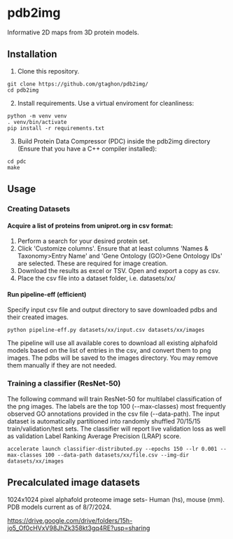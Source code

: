 # pdb2img
Informative 2D maps from 3D protein models.

## Installation
1. Clone this repository.
```
git clone https://github.com/gtaghon/pdb2img/
cd pdb2img
```
2. Install requirements. Use a virtual enviroment for cleanliness:
```
python -m venv venv
. venv/bin/activate
pip install -r requirements.txt
```

3. Build Protein Data Compressor (PDC) inside the pdb2img directory (Ensure that you have a C++ compiler installed):
```
cd pdc
make
```

## Usage
### Creating Datasets
#### Acquire a list of proteins from uniprot.org in csv format: 
1. Perform a search for your desired protein set.
2. Click 'Customize columns'. Ensure that at least columns 'Names & Taxonomy>Entry Name' and 'Gene Ontology (GO)>Gene Ontology IDs' are selected. These are required for image creation.
3. Download the results as excel or TSV. Open and export a copy as csv.
4. Place the csv file into a dataset folder, i.e. datasets/xx/

#### Run pipeline-eff (efficient)
Specify input csv file and output directory to save downloaded pdbs and their created images.
```
python pipeline-eff.py datasets/xx/input.csv datasets/xx/images
```
The pipeline will use all available cores to download all existing alphafold models based on the list of entries in the csv, and convert them to png images. The pdbs will be saved to the images directory. You may remove them manually if they are not needed.

### Training a classifier (ResNet-50)
The following command will train ResNet-50 for multilabel classification of the png images. The labels are the top 100 (--max-classes) most frequently observed GO annotations provided in the csv file (--data-path). The input dataset is automatically partitioned into randomly shuffled 70/15/15 train/validation/test sets. The classifier will report live validation loss as well as validation Label Ranking Average Precision (LRAP) score.
```
accelerate launch classifier-distributed.py --epochs 150 --lr 0.001 --max-classes 100 --data-path datasets/xx/file.csv --img-dir datasets/xx/images
```

## Precalculated image datasets
1024x1024 pixel alphafold proteome image sets- Human (hs), mouse (mm). PDB models current as of 8/7/2024.

https://drive.google.com/drive/folders/15h-jo5_Of0cHVxV98JhZk358kt3gq4RE?usp=sharing
